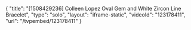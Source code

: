 {
    "title": "[1508429236] Colleen Lopez Oval Gem and White Zircon Line Bracelet",
    "type": "solo",
    "layout": "iframe-static",
    "videoId": "123178411",
    "url": "\/tvpembed\/123178411"
}
